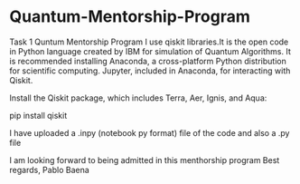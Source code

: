 # Quantum-Mentorship-Program
Task 1 Quntum Mentorship Program
I use qiskit libraries.It is the open code in Python language created by IBM for simulation of Quantum Algorithms. It is recommended installing Anaconda, a cross-platform Python distribution for scientific computing. Jupyter, included in Anaconda, for interacting with Qiskit.

Install the Qiskit package, which includes Terra, Aer, Ignis, and Aqua:

pip install qiskit

I have uploaded a .inpy (notebook py format) file of the code and also a .py file

I am looking forward to being admitted in this menthorship program
Best regards,
Pablo Baena


